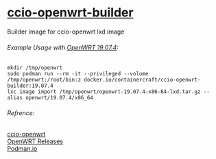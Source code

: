 # [ccio-openwrt-builder](https://hub.docker.com/r/containercraft/ccio-openwrt-builder)
Builder image for ccio-openwrt lxd image

###### Example Usage with [OpenWRT 19.07.4](https://hub.docker.com/r/containercraft/ccio-openwrt-builder/tags):
```
mkdir /tmp/openwrt
sudo podman run --rm -it --privileged --volume /tmp/openwrt:/root/bin:z docker.io/containercraft/ccio-openwrt-builder:19.07.4
lxc image import /tmp/openwrt/openwrt-19.07.4-x86-64-lxd.tar.gz --alias openwrt/19.07.4/x86_64
```

###### Refrence:
[ccio-openwrt](https://github.com/containercraft/ccio-openwrt)    
[OpenWRT Releases](https://openwrt.org/releases/start)    
[Podman.io](https://podman.io/getting-started/installation)    

